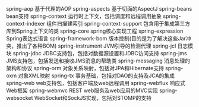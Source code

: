 spring-aop              基于代理的AOP
spring-aspects          基于切面的AspectJ
spring-beans            bean支持
spring-context          运行时上下文，包括调度和远程调用抽象
spring-context-indexer  组件扫描建索引
spring-context-support  包含用于集成第三方库到Spring上下文的类
spring-core             spring核心实现工程
spring-expression       Spring表达式语言
spring-framework-bom    版本控制(目的是为了解决这些Jar冲突，推出了各种BOM)
spring-instrument       JVM引导的检测代理
spring-jcl              日志模块
spring-jdbc             JDBC支持包，包括对数据源设置和JDBC访问支持
spring-jms              JMS支持包，包括发送和接收JMS消息的帮助类
spring-messaging        消息处理的架构和协议
spring-orm              对象关系映射，包括对JPA和Hibernate支持
spring-oxm              对象XML映射
spring-tx               事务基础，包括对DAO的支持及JCA的集成
spring-web              web支持包，包括客户端及web远程调用
spring-webflux          响应式Web框架
spring-webmvc           REST web服务及web应用的MVC实现
spring-websocket        WebSocket和SockJS实现，包括对STOMP的支持